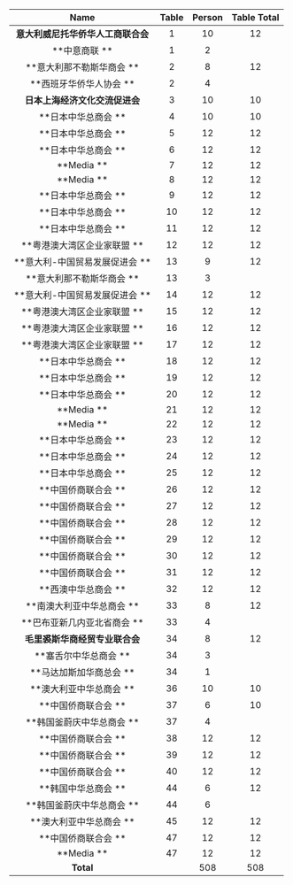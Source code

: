 | **Name**            | **Table** | **Person** | **Table Total** |
|:-------------------:|:---------:|:----------:|:---------------:|
| **意大利威尼托华侨华人工商联合会** | 1         | 10         | 12              |
| **中意商联 **           | 1         | 2          |                 |
| **意大利那不勒斯华商会 **     | 2         | 8          | 12              |
| **西班牙华侨华人协会 **      | 2         | 4          |                 |
| **日本上海经济文化交流促进会**   | 3         | 10         | 10              |
| **日本中华总商会 **        | 4         | 10         | 10              |
| **日本中华总商会 **        | 5         | 12         | 12              |
| **日本中华总商会 **        | 6         | 12         | 12              |
| **Media **          | 7         | 12         | 12              |
| **Media **          | 8         | 12         | 12              |
| **日本中华总商会 **        | 9         | 12         | 12              |
| **日本中华总商会 **        | 10        | 12         | 12              |
| **日本中华总商会 **        | 11        | 12         | 12              |
| **粤港澳大湾区企业家联盟 **    | 12        | 12         | 12              |
| **意大利-中国贸易发展促进会 **  | 13        | 9          | 12              |
| **意大利那不勒斯华商会 **     | 13        | 3          |                 |
| **意大利-中国贸易发展促进会 **  | 14        | 12         | 12              |
| **粤港澳大湾区企业家联盟 **    | 15        | 12         | 12              |
| **粤港澳大湾区企业家联盟 **    | 16        | 12         | 12              |
| **粤港澳大湾区企业家联盟 **    | 17        | 12         | 12              |
| **日本中华总商会 **        | 18        | 12         | 12              |
| **日本中华总商会 **        | 19        | 12         | 12              |
| **日本中华总商会 **        | 20        | 12         | 12              |
| **Media **          | 21        | 12         | 12              |
| **Media **          | 22        | 12         | 12              |
| **日本中华总商会 **        | 23        | 12         | 12              |
| **日本中华总商会 **        | 24        | 12         | 12              |
| **日本中华总商会 **        | 25        | 12         | 12              |
| **中国侨商联合会 **        | 26        | 12         | 12              |
| **中国侨商联合会 **        | 27        | 12         | 12              |
| **中国侨商联合会 **        | 28        | 12         | 12              |
| **中国侨商联合会 **        | 29        | 12         | 12              |
| **中国侨商联合会 **        | 30        | 12         | 12              |
| **中国侨商联合会 **        | 31        | 12         | 12              |
| **西澳中华总商会 **        | 32        | 12         | 12              |
| **南澳大利亚中华总商会 **     | 33        | 8          | 12              |
| **巴布亚新几内亚北省商会 **    | 33        | 4          |                 |
| **毛里裘斯华商经贸专业联合会**   | 34        | 8          | 12              |
| **塞舌尔中华总商会 **       | 34        | 3          |                 |
| **马达加斯加华商总会 **      | 34        | 1          |                 |
| **澳大利亚中华总商会 **      | 36        | 10         | 10              |
| **中国侨商联合会 **        | 37        | 6          | 10              |
| **韩国釜蔚庆中华总商会 **     | 37        | 4          |                 |
| **中国侨商联合会 **        | 38        | 12         | 12              |
| **中国侨商联合会 **        | 39        | 12         | 12              |
| **中国侨商联合会 **        | 40        | 12         | 12              |
| **韩国中华总商会 **        | 44        | 6          | 12              |
| **韩国釜蔚庆中华总商会 **     | 44        | 6          |                 |
| **澳大利亚中华总商会 **      | 45        | 12         | 12              |
| **中国侨商联合会 **        | 47        | 12         | 12              |
| **Media **          | 47        | 12         | 12              |
| **Total**           |           | 508        | 508             |
